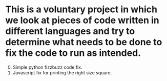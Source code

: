 # This is a voluntary project in which we look at pieces of code written in different languages and try to determine what needs to be done to fix the code to run as intended.
0. Simple python fizzbuzz code fix.
1. Javascript fix for printing the right size square.
